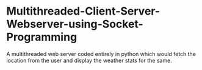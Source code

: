 # Multithreaded-Client-Server-Webserver-using-Socket-Programming
A multithreaded web server coded entirely in python which would fetch the location from the user and display the weather stats for the same.
